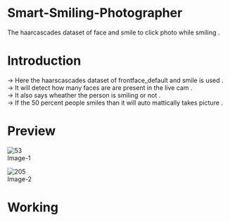 # Smart-Smiling-Photographer




The haarcascades dataset of face and smile to click photo while smiling .



# Introduction    

-> Here the haarscascades dataset of frontface_default and smile is used .              
-> It will detect how many faces are are present in the live cam .              
-> It also says wheather the person is smiling or not .             
-> If the 50 percent people smiles than it will auto mattically takes picture .            



# Preview

![53](https://user-images.githubusercontent.com/113751624/230146958-0ec94c77-ba4c-44bb-989b-28b1d226c58c.jpg)                 
                                   Image-1              
                                
                              

![205](https://user-images.githubusercontent.com/113751624/230315254-0068c320-e6b0-46e2-bbea-5e8308799d9a.jpg)              
                                 Image-2              
                             

# Working
